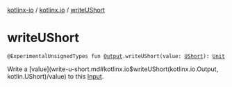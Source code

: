 [kotlinx-io](../index.md) / [kotlinx.io](index.md) / [writeUShort](./write-u-short.md)

# writeUShort

`@ExperimentalUnsignedTypes fun `[`Output`](-output/index.md)`.writeUShort(value: `[`UShort`](https://kotlinlang.org/api/latest/jvm/stdlib/kotlin/-u-short/index.html)`): `[`Unit`](https://kotlinlang.org/api/latest/jvm/stdlib/kotlin/-unit/index.html)

Write a [value](write-u-short.md#kotlinx.io$writeUShort(kotlinx.io.Output, kotlin.UShort)/value) to this [Input](-input/index.md).

